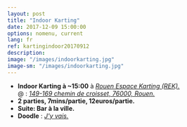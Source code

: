 ```yaml
---
layout: post
title: "Indoor Karting"
date: 2017-12-09 15:00:00
options: nomenu, current
lang: fr
ref: kartingindoor20170912
description: 
image: "/images/indoorkarting.jpg"
image-sm: "/images/indoorkarting.jpg"
---
```


<ul>
<li> <h4 style="display: inline;">Indoor Karting à ~15:00</h4> à <a href="http://rouen-espace-karting.fr/"><i>Rouen Espace Karting (REK).</i></a>
  <br>
  @ : <a href="https://goo.gl/maps/udGGMusui212"><i>149-169 chemin de croisset, 76000, Rouen.</i></a></li>

<li><h4 style="display: inline;">2 parties, 7mins/partie,  12euros/partie.</h4>
</li>
<li><h4 style="display: inline;">Suite: Bar à la ville.</h4>
</li>
<li>
<h4 style="display: inline;">Doodle</h4> : <a href="https://doodle.com/poll/79dx4ceepah7hc6w"> <i>J'y vais.</i></a>
</li>
</ul>
